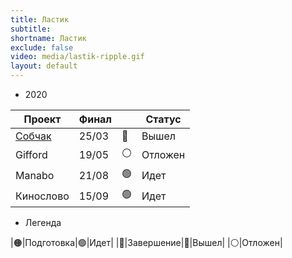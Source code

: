 ```yaml
---
title: Ластик
subtitle:
shortname: Ластик
exclude: false
video: media/lastik-ripple.gif
layout: default
---
```


+ 2020

|Проект|Финал||Статус|
|-|-|-|-|
|[Собчак](sobchak)|25/03|🔵|Вышел|
|Gifford|19/05|⚪|Отложен|
|Manabo|21/08|🟢|Идет|
|Кинослово|15/09|🟢|Идет|

+ Легенда

|🟠|Подготовка|🟢|Идет|
|🔴|Завершение|🔵|Вышел|
|⚪|Отложен|
